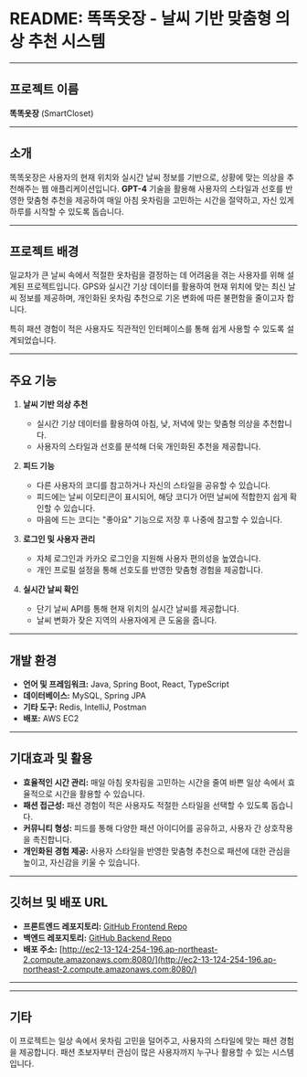 # README: 똑똑옷장 - 날씨 기반 맞춤형 의상 추천 시스템

---

## 프로젝트 이름
**똑똑옷장** (SmartCloset)

---

## 소개
똑똑옷장은 사용자의 현재 위치와 실시간 날씨 정보를 기반으로, 상황에 맞는 의상을 추천해주는 웹 애플리케이션입니다. **GPT-4** 기술을 활용해 사용자의 스타일과 선호를 반영한 맞춤형 추천을 제공하여 매일 아침 옷차림을 고민하는 시간을 절약하고, 자신 있게 하루를 시작할 수 있도록 돕습니다.

---

## 프로젝트 배경
일교차가 큰 날씨 속에서 적절한 옷차림을 결정하는 데 어려움을 겪는 사용자를 위해 설계된 프로젝트입니다. GPS와 실시간 기상 데이터를 활용하여 현재 위치에 맞는 최신 날씨 정보를 제공하며, 개인화된 옷차림 추천으로 기온 변화에 따른 불편함을 줄이고자 합니다. 

특히 패션 경험이 적은 사용자도 직관적인 인터페이스를 통해 쉽게 사용할 수 있도록 설계되었습니다.

---

## 주요 기능
1. **날씨 기반 의상 추천**  
   - 실시간 기상 데이터를 활용하여 아침, 낮, 저녁에 맞는 맞춤형 의상을 추천합니다.
   - 사용자의 스타일과 선호를 분석해 더욱 개인화된 추천을 제공합니다.

2. **피드 기능**  
   - 다른 사용자의 코디를 참고하거나 자신의 스타일을 공유할 수 있습니다.  
   - 피드에는 날씨 이모티콘이 표시되어, 해당 코디가 어떤 날씨에 적합한지 쉽게 확인할 수 있습니다.  
   - 마음에 드는 코디는 "좋아요" 기능으로 저장 후 나중에 참고할 수 있습니다.

3. **로그인 및 사용자 관리**  
   - 자체 로그인과 카카오 로그인을 지원해 사용자 편의성을 높였습니다.  
   - 개인 프로필 설정을 통해 선호도를 반영한 맞춤형 경험을 제공합니다.

4. **실시간 날씨 확인**  
   - 단기 날씨 API를 통해 현재 위치의 실시간 날씨를 제공합니다.  
   - 날씨 변화가 잦은 지역의 사용자에게 큰 도움을 줍니다.

---

## 개발 환경
- **언어 및 프레임워크:** Java, Spring Boot, React, TypeScript
- **데이터베이스:** MySQL, Spring JPA
- **기타 도구:** Redis, IntelliJ, Postman  
- **배포:** AWS EC2  

---

## 기대효과 및 활용
- **효율적인 시간 관리:** 매일 아침 옷차림을 고민하는 시간을 줄여 바쁜 일상 속에서 효율적으로 시간을 활용할 수 있습니다.  
- **패션 접근성:** 패션 경험이 적은 사용자도 적절한 스타일을 선택할 수 있도록 돕습니다.  
- **커뮤니티 형성:** 피드를 통해 다양한 패션 아이디어를 공유하고, 사용자 간 상호작용을 촉진합니다.  
- **개인화된 경험 제공:** 사용자 스타일을 반영한 맞춤형 추천으로 패션에 대한 관심을 높이고, 자신감을 키울 수 있습니다.

---

## 깃허브 및 배포 URL
- **프론트엔드 레포지토리:** [GitHub Frontend Repo](https://github.com/OSP-smartcloset/Frontend-repo)  
- **백엔드 레포지토리:** [GitHub Backend Repo](https://github.com/OSP-smartcloset/Backend_repo)  
- **배포 주소:** [http://ec2-13-124-254-196.ap-northeast-2.compute.amazonaws.com:8080/](http://ec2-13-124-254-196.ap-northeast-2.compute.amazonaws.com:8080/)

---


---

## 기타
이 프로젝트는 일상 속에서 옷차림 고민을 덜어주고, 사용자의 스타일에 맞는 패션 경험을 제공합니다. 패션 초보자부터 관심이 많은 사용자까지 누구나 활용할 수 있는 시스템입니다. 
